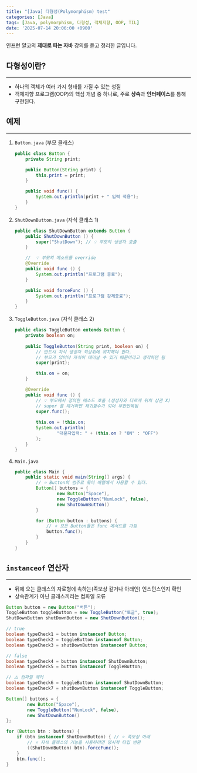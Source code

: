 ```yaml
---
title: "[Java] 다형성(Polymorphism) test"
categories: [Java]
tags: [Java, polymorphism, 다형성, 객체지향, OOP, TIL]
date: '2025-07-14 20:06:00 +0900'
---
```


인프런 얄코의 **제대로 파는 자바** 강의를 듣고 정리한 글입니다.

## 다형성이란?

---

- 하나의 객체가 여러 가지 형태를 가질 수 있는 성질
- 객체지향 프로그램(OOP)의 핵심 개념 중 하나로, 주로 **상속**과 **인터페이스**를 통해 구현된다.

## 예제

---

1. `Button.java` (부모 클래스)

    ```java
    public class Button {
        private String print;

        public Button(String print) {
            this.print = print;
        }

        public void func() {
            System.out.println(print + " 입력 적용");
        }
    }
    ```

2. `ShutDownButton.java` (자식 클래스 1)

    ```java
    public class ShutDownButton extends Button {
        public ShutDownButton () {
            super("ShutDown"); // 💡 부모의 생성자 호출
        }

        //  💡 부모의 메소드를 override
        @Override
        public void func () {
            System.out.println("프로그램 종료");
        }

        public void forceFunc () {
            System.out.println("프로그램 강제종료");
        }
    }
    ```

3. `ToggleButton.java` (자식 클래스 2)

    ```java
    public class ToggleButton extends Button {
        private boolean on;
        
        public ToggleButton(String print, boolean on) {
            // 반드시 자식 생성자 최상위에 위치해야 한다.
            // 부모가 있어야 자식이 태어날 수 있기 때문이라고 생각하면 됨
            super(print);

            this.on = on;
        }

        @Override
        public void func () {
            // 💡 부모에서 정의한 메소드 호출 (생성자와 다르게 위치 상관 X)
            // super 를 제거하면 재귀함수가 되어 무한반복됨
            super.func();
            
            this.on = !this.on;
            System.out.println(
                    "대문자입력: " + (this.on ? "ON" : "OFF")
            );
        }
    }
    ```

4. `Main.java`

    ```java
    public class Main {
        public static void main(String[] args) {
            // ⭐️ Button의 범주로 묶어 배열에서 사용할 수 있다.
            Button[] buttons = {
                    new Button("Space"),
                    new ToggleButton("NumLock", false),
                    new ShutDownButton()
            }

            for (Button button : buttons) {
                // ⭐️ 모든 Button들은 func 메서드를 가짐
                button.func();
            }
        }
    }
    ```

## `instanceof` 연산자

---

- 뒤에 오는 클래스의 자료형에 속하는(족보상 같거나 아래인) 인스턴스인지 확인
- 상속관계가 아닌 클래스끼리는 컴파일 오류

```java
Button button = new Button("버튼");
ToggleButton toggleButton = new ToggleButton("토글", true);
ShutDownButton shutDownButton = new ShutDownButton();

// true
boolean typeCheck1 = button instanceof Button;
boolean typeCheck2 = toggleButton instanceof Button;
boolean typeCheck3 = shutDownButton instanceof Button;

// false
boolean typeCheck4 = button instanceof ShutDownButton;
boolean typeCheck5 = button instanceof ToggleButton;

// ⚠️ 컴파일 에러
boolean typeCheck6 = toggleButton instanceof ShutDownButton;
boolean typeCheck7 = shutDownButton instanceof ToggleButton;
```

```java
Button[] buttons = {
        new Button("Space"),
        new ToggleButton("NumLock", false),
        new ShutDownButton()
};

for (Button btn : buttons) {
    if (btn instanceof ShutDownButton) { // ⭐️ 족보상 아래
        // ⭐️ 자식 클래스의 기능을 사용하려면 명시적 타입 변환
        ((ShutDownButton) btn).forceFunc();
    }
    btn.func();
}
```